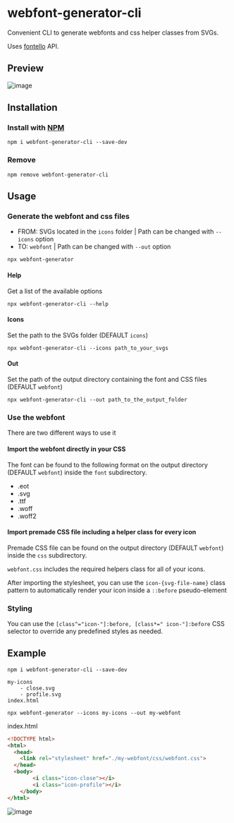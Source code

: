 # webfont-generator-cli

Convenient CLI to generate webfonts and css helper classes from SVGs.

Uses [fontello](https://github.com/fontello/fontello#developers-api) API.

## Preview

![image](https://github.com/LeonardJouve/webfont-generator-cli/assets/81326532/c2ec25c1-ba33-4f9d-8703-b1e04292eaff)

## Installation

### Install with [NPM](https://www.npmjs.com/)

`npm i webfont-generator-cli --save-dev`

### Remove

`npm remove webfont-generator-cli`

## Usage

### Generate the webfont and css files

- FROM: SVGs located in the `icons` folder | Path can be changed with `--icons` option
- TO: `webfont` | Path can be changed with `--out` option

`npx webfont-generator`

#### Help

Get a list of the available options

`npx webfont-generator-cli --help`

#### Icons

Set the path to the SVGs folder (DEFAULT `icons`)

`npx webfont-generator-cli --icons path_to_your_svgs`

#### Out

Set the path of the output directory containing the font and CSS files (DEFAULT `webfont`)

`npx webfont-generator-cli --out path_to_the_output_folder`

### Use the webfont

There are two different ways to use it

#### Import the webfont directly in your CSS

The font can be found to the following format on the output directory (DEFAULT `webfont`) inside the `font` subdirectory.

- .eot
- .svg
- .ttf
- .woff
- .woff2

#### Import premade CSS file including a helper class for every icon

Premade CSS file can be found on the output directory (DEFAULT `webfont`) inside the `css` subdirectory.

`webfont.css` includes the required helpers class for all of your icons.

After importing the stylesheet, you can use the `icon-{svg-file-name}` class pattern to automatically render your icon inside a `::before` pseudo-element

### Styling

You can use the `[class^="icon-"]:before, [class*=" icon-"]:before` CSS selector to override any predefined styles as needed.

## Example

`npm i webfont-generator-cli --save-dev`

```
my-icons
    - close.svg
    - profile.svg
index.html
```

`npx webfont-generator --icons my-icons --out my-webfont`

index.html
```html
<!DOCTYPE html>
<html>
  <head>
    <link rel="stylesheet" href="./my-webfont/css/webfont.css">
  </head>
  <body>
        <i class="icon-close"></i>
        <i class="icon-profile"></i>
    </body>
</html>
```

![image](https://github.com/LeonardJouve/webfont-generator-cli/assets/81326532/c2ec25c1-ba33-4f9d-8703-b1e04292eaff)
